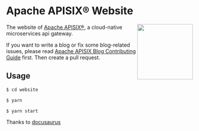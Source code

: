 
# Apache APISIX® Website

[<img align="right" width="150" src="https://firstcontributions.github.io/assets/Readme/join-slack-team.png">](https://apisix.apache.org/docs/general/community)

The website of [Apache APISIX®](https://apisix.apache.org/), a cloud-native microservices api gateway.

If you want to write a blog or fix some blog-related issues, please read [Apache APISIX Blog Contributing Guide](http://apisix.apache.org/docs/general/blog) first. Then create a pull request.

## Usage

```sh
$ cd website

$ yarn

$ yarn start
```

Thanks to [docusaurus](https://docusaurus.io/)
